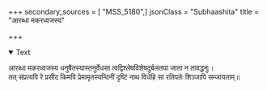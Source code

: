 +++
secondary_sources = [ "MSS_5180",]
jsonClass = "Subhaashita"
title = "आरब्धा मकरध्वजस्य"

+++

<details open><summary>Text</summary>

आरब्धा मकरध्वजस्य धनुषैतस्यास्तनुर्वेधसा त्वद्विश्लेषविशेषदुर्बलतया जाता न तावद्धनुः।  
तत् संप्रत्यपि रे प्रसीद किमपि प्रेमामृतस्यन्दिनीं दृष्टिं नाथ विधेहि सा रतिपतेः शिञ्जापि सम्जायताम्॥
</details>
